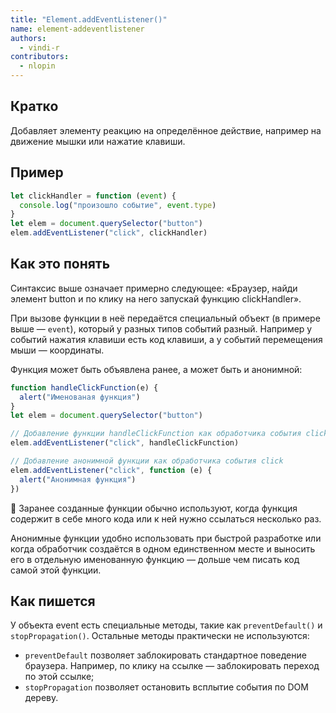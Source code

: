 ```yaml
---
title: "Element.addEventListener()"
name: element-addeventlistener
authors:
  - vindi-r
contributors:
  - nlopin
---
```


## Кратко

Добавляет элементу реакцию на определённое действие, например на движение мышки или нажатие клавиши.

## Пример

```js
let clickHandler = function (event) {
  console.log("произошло событие", event.type)
}
let elem = document.querySelector("button")
elem.addEventListener("click", clickHandler)
```

## Как это понять

Синтаксис выше означает примерно следующее: «Браузер, найди элемент button и по клику на него запускай функцию clickHandler».

При вызове функции в неё передаётся специальный объект (в примере выше — `event`), который у разных типов событий разный. Например у событий нажатия клавиши есть код клавиши, а у событий перемещения мыши — координаты.

Функция может быть объявлена ранее, а может быть и анонимной:

```js
function handleClickFunction(e) {
  alert("Именованая функция")
}
let elem = document.querySelector("button")

// Добавление функции handleClickFunction как обработчика события click
elem.addEventListener("click", handleClickFunction)

// Добавление анонимной функции как обработчика события click
elem.addEventListener("click", function (e) {
  alert("Анонимная функция")
})
```

🤖 Заранее созданные функции обычно используют, когда функция содержит в себе много кода или к ней нужно ссылаться несколько раз.

Анонимные функции удобно использовать при быстрой разработке или когда обработчик создаётся в одном единственном месте и выносить его в отдельную именованную функцию — дольше чем писать код самой этой функции.

## Как пишется

У объекта event есть специальные методы, такие как `preventDefault()` и `stopPropagation()`. Остальные методы практически не используются:

- `preventDefault` позволяет заблокировать стандартное поведение браузера. Например, по клику на ссылке — заблокировать переход по этой ссылке;
- `stopPropagation` позволяет остановить всплытие события по DOM дереву.
